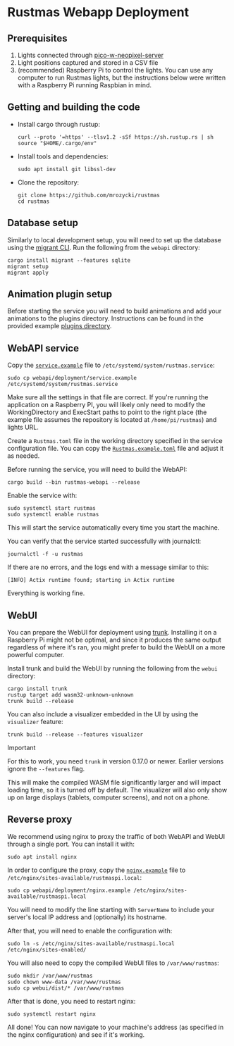 Rustmas Webapp Deployment
=========================

Prerequisites
-------------

1. Lights connected through [pico-w-neopixel-server](http://github.com/krzmaz/pico-w-neopixel-server)
2. Light positions captured and stored in a CSV file
3. (recommended) Raspberry Pi to control the lights. You can use any computer to run Rustmas lights,
   but the instructions below were written with a Raspberry Pi running Raspbian in mind.

Getting and building the code
-----------------------------

* Install cargo through rustup:
  ```
  curl --proto '=https' --tlsv1.2 -sSf https://sh.rustup.rs | sh
  source "$HOME/.cargo/env"
  ```

* Install tools and dependencies:
  ```
  sudo apt install git libssl-dev
  ```

* Clone the repository:
  ```
  git clone https://github.com/mrozycki/rustmas
  cd rustmas
  ```

Database setup
--------------

Similarly to local development setup, you will need to set up the database using
the [migrant CLI](https://crates.io/crates/migrant). Run the following from the `webapi` directory:

```
cargo install migrant --features sqlite
migrant setup
migrant apply
```

Animation plugin setup
----------------------

Before starting the service you will need to build animations and add your animations
to the plugins directory. Instructions can be found in the provided example [plugins directory](../plugins/README.md).


WebAPI service
--------------

Copy the [`service.example`](deployment/service.example) file to `/etc/systemd/system/rustmas.service`:

```
sudo cp webapi/deployment/service.example /etc/systemd/system/rustmas.service
```

Make sure all the settings in that file are correct. If you're running the application on
a Raspberry PI, you will likely only need to modify the WorkingDirectory and ExecStart paths to
point to the right place (the example file assumes the repository is located at `/home/pi/rustmas`)
and lights URL.

Create a `Rustmas.toml` file in the working directory specified in the service configuration file.
You can copy the [`Rustmas.example.toml`](../Rustmas.example.toml) file and adjust it as needed.

Before running the service, you will need to build the WebAPI:

```
cargo build --bin rustmas-webapi --release
```

Enable the service with:

```
sudo systemctl start rustmas
sudo systemctl enable rustmas
```

This will start the service automatically every time you start the machine.

You can verify that the service started successfully with journalctl:

```
journalctl -f -u rustmas
```

If there are no errors, and the logs end with a message similar to this:

```
[INFO] Actix runtime found; starting in Actix runtime
```

Everything is working fine.

WebUI
-----

You can prepare the WebUI for deployment using [trunk](http://trunkrs.dev). Installing it on
a Raspberry Pi might not be optimal, and since it produces the same output regardless of where
it's ran, you might prefer to build the WebUI on a more powerful computer.

Install trunk and build the WebUI by running the following from the `webui` directory:

```
cargo install trunk
rustup target add wasm32-unknown-unknown
trunk build --release
```

You can also include a visualizer embedded in the UI by using the `visualizer` feature:

```
trunk build --release --features visualizer
```

> [!IMPORTANT]
> For this to work, you need `trunk` in version 0.17.0 or newer. Earlier versions
> ignore the `--features` flag.

This will make the compiled WASM file significantly larger and will impact loading time,
so it is turned off by default. The visualizer will also only show up on large displays
(tablets, computer screens), and not on a phone.

Reverse proxy
-------------

We recommend using nginx to proxy the traffic of both WebAPI and WebUI through a single port.
You can install it with:

```
sudo apt install nginx
```

In order to configure the proxy, copy the [`nginx.example`](deployment/nginx.example) file to
`/etc/nginx/sites-available/rustmaspi.local`:

```
sudo cp webapi/deployment/nginx.example /etc/nginx/sites-available/rustmaspi.local
```

You will need to modify the line starting with
`ServerName` to include your server's local IP address and (optionally) its hostname.

After that, you will need to enable the configuration with:

```
sudo ln -s /etc/nginx/sites-available/rustmaspi.local /etc/nginx/sites-enabled/
```

You will also need to copy the compiled WebUI files to `/var/www/rustmas`:

```
sudo mkdir /var/www/rustmas
sudo chown www-data /var/www/rustmas
sudo cp webui/dist/* /var/www/rustmas
```

After that is done, you need to restart nginx:

```
sudo systemctl restart nginx
```

All done! You can now navigate to your machine's address (as specified in the nginx configuration)
and see if it's working.

